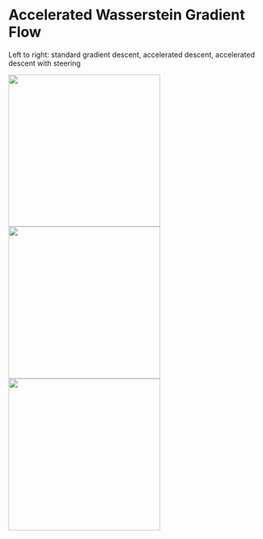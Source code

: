 # Accelerated Wasserstein Gradient Flow

Left to right: standard gradient descent, accelerated descent, accelerated descent with steering
<p float="left">
  <img src="https://github.com/willwng/AWGF/blob/main/movies/movie_gd.gif" width="300" />
  <img src="https://github.com/willwng/AWGF/blob/main/movies/movie_acc.gif" width="300" />
  <img src="https://github.com/willwng/AWGF/blob/main/movies/movie_steer.gif" width="300" />
</p>

